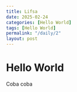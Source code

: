 ```yaml
---
title: Lifsa
date: 2025-02-24
categories: [Hello World]
tags: [Hello World]
permalink: "/daily/2"
layout: post
---
```


# Hello World

Coba coba
